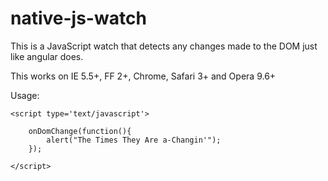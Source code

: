 # native-js-watch
This is a JavaScript watch that detects any changes made to the DOM just like angular does.

This works on IE 5.5+, FF 2+, Chrome, Safari 3+ and Opera 9.6+

Usage:

```
<script type='text/javascript'>

    onDomChange(function(){ 
        alert("The Times They Are a-Changin'");
    });

</script>

```
